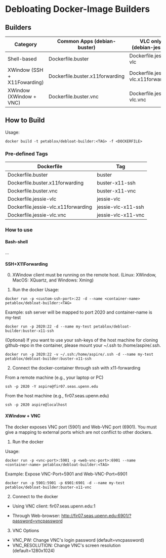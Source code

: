 # Debloating Docker-Image Builders

## Builders
| Category | Common Apps (debian-buster) | VLC only (debian-jessie) |
| --- | --- | --- |
| Shell-based | Dockerfile.buster | Dockerfile.jessie-vlc |
| XWindow (SSH + X11Fowarding) | Dockerfile.buster.x11forwarding | Dockerfile.jessie-vlc.x11forwarding |
| XWindow (XWindow + VNC) | Dockerfile.buster.vnc | Dockerfile.jessie-vlc.vnc |


## How to Build

Usage:
```
docker build -t petablox/debloat-builder:<TAG> -f <DOCKERFILE>
```

### Pre-defined Tags
| Dockerfile | Tag |
| --- | --- |
| Dockerfile.buster | buster |
| Dockerfile.buster.x11forwarding | buster-x11-ssh |
| Dockerfile.buster.vnc | buster-x11-vnc |
| Dockerfile.jessie-vlc | jessie-vlc |
| Dockerfile.jessie-vlc.x11forwarding | jessie-vlc-x11-ssh |
| Dockerfile.jessie-vlc.vnc | jessie-vlc-x11-vnc |


### How to use

#### Bash-shell
...

#### SSH+X11Forwarding
0. XWindow client must be running on the remote host. (Linux: XWindow, MacOS: XQuartz, and Windows: Xming)

1. Run the docker
Usage:
```
docker run -p <custom-ssh-port>:22 -d --name <container-name> petablox/debloat-builder:<TAG>
```

Example: ssh server will be mapped to port 2020 and container-name is my-test
```
docker run -p 2020:22 -d --name my-test petablox/debloat-builder:buster-x11-ssh
```

(Optional) If you want to use your ssh-keys of the host machine for cloning github-repo in the container,
please mount your ~/.ssh to /home/aspire/.ssh.

```
docker run -p 2020:22 -v ~/.ssh:/home/aspire/.ssh -d --name my-test petablox/debloat-builder:buster-x11-ssh
```

2. Connect the docker-container through ssh with x11-forwarding

From a remote machine (e.g., your laptop or PC)
```
ssh -p 2020 -Y aspire@fir07.seas.upenn.edu
```

From the host machine (e.g., fir07.seas.upenn.edu)
```
ssh -p 2020 aspire@localhost
```

#### XWindow + VNC
The docker exposes VNC port (5901) and Web-VNC port (6901). You must give a mapping to external ports which are not conflict to other dockers.

1. Run the docker

Usage:
```
docker run -p <vnc-port>:5901 -p <web-vnc-port>:6901 --name <container-name> petablox/debloat-builder:<TAG>
```

Example: Expose VNC-Port=5901 and Web-VNC-Port=6901
```
docker run -p 5901:5901 -p 6901:6901 -d --name my-test petablox/debloat-builder:buster-x11-vnc
```

2. Connect to the docker

- Using VNC client: fir07.seas.upenn.edu:1

- Through Web-browser: http://fir07.seas.upenn.edu:6901/?password=vncpassword

3. VNC Options

- VNC\_PW: Change VNC's login password (default=vncpassword)
- VNC\_RESOLUTION: Change VNC's screen resolution (default=1280x1024)


